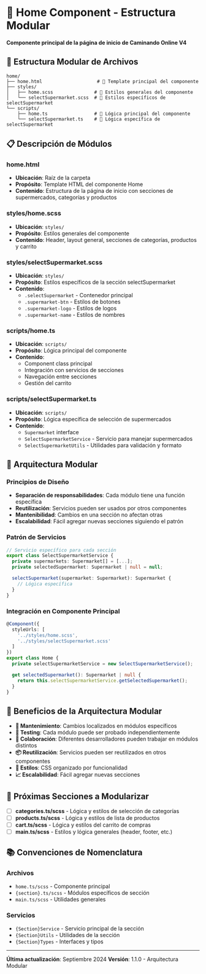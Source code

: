 # 📁 Home Component - Estructura Modular

**Componente principal de la página de inicio de Caminando Online V4**

## 📂 Estructura Modular de Archivos

```
home/
├── home.html                    # 📄 Template principal del componente
├── styles/
│   ├── home.scss               # 🎨 Estilos generales del componente
│   └── selectSupermarket.scss  # 🏪 Estilos específicos de selectSupermarket
└── scripts/
    ├── home.ts                 # 🔧 Lógica principal del componente
    └── selectSupermarket.ts    # 🏪 Lógica específica de selectSupermarket
```

## 📋 Descripción de Módulos

### home.html
- **Ubicación**: Raíz de la carpeta
- **Propósito**: Template HTML del componente Home
- **Contenido**: Estructura de la página de inicio con secciones de supermercados, categorías y productos

### styles/home.scss
- **Ubicación**: `styles/`
- **Propósito**: Estilos generales del componente
- **Contenido**: Header, layout general, secciones de categorías, productos y carrito

### styles/selectSupermarket.scss
- **Ubicación**: `styles/`
- **Propósito**: Estilos específicos de la sección selectSupermarket
- **Contenido**:
  - `.selectSupermarket` - Contenedor principal
  - `.supermarket-btn` - Estilos de botones
  - `.supermarket-logo` - Estilos de logos
  - `.supermarket-name` - Estilos de nombres

### scripts/home.ts
- **Ubicación**: `scripts/`
- **Propósito**: Lógica principal del componente
- **Contenido**:
  - Component class principal
  - Integración con servicios de secciones
  - Navegación entre secciones
  - Gestión del carrito

### scripts/selectSupermarket.ts
- **Ubicación**: `scripts/`
- **Propósito**: Lógica específica de selección de supermercados
- **Contenido**:
  - `Supermarket` interface
  - `SelectSupermarketService` - Servicio para manejar supermercados
  - `SelectSupermarketUtils` - Utilidades para validación y formato

## 🔧 Arquitectura Modular

### Principios de Diseño
- **Separación de responsabilidades**: Cada módulo tiene una función específica
- **Reutilización**: Servicios pueden ser usados por otros componentes
- **Mantenibilidad**: Cambios en una sección no afectan otras
- **Escalabilidad**: Fácil agregar nuevas secciones siguiendo el patrón

### Patrón de Servicios
```typescript
// Servicio específico para cada sección
export class SelectSupermarketService {
  private supermarkets: Supermarket[] = [...];
  private selectedSupermarket: Supermarket | null = null;

  selectSupermarket(supermarket: Supermarket): Supermarket {
    // Lógica específica
  }
}
```

### Integración en Componente Principal
```typescript
@Component({
  styleUrls: [
    '../styles/home.scss',
    '../styles/selectSupermarket.scss'
  ]
})
export class Home {
  private selectSupermarketService = new SelectSupermarketService();

  get selectedSupermarket(): Supermarket | null {
    return this.selectSupermarketService.getSelectedSupermarket();
  }
}
```

## 🎯 Beneficios de la Arquitectura Modular

- **🔧 Mantenimiento**: Cambios localizados en módulos específicos
- **🧪 Testing**: Cada módulo puede ser probado independientemente
- **👥 Colaboración**: Diferentes desarrolladores pueden trabajar en módulos distintos
- **📦 Reutilización**: Servicios pueden ser reutilizados en otros componentes
- **🎨 Estilos**: CSS organizado por funcionalidad
- **📈 Escalabilidad**: Fácil agregar nuevas secciones

## 🚀 Próximas Secciones a Modularizar

- [ ] **categories.ts/scss** - Lógica y estilos de selección de categorías
- [ ] **products.ts/scss** - Lógica y estilos de lista de productos
- [ ] **cart.ts/scss** - Lógica y estilos del carrito de compras
- [ ] **main.ts/scss** - Estilos y lógica generales (header, footer, etc.)

## 📚 Convenciones de Nomenclatura

### Archivos
- `home.ts/scss` - Componente principal
- `{section}.ts/scss` - Módulos específicos de sección
- `main.ts/scss` - Utilidades generales

### Servicios
- `{Section}Service` - Servicio principal de la sección
- `{Section}Utils` - Utilidades de la sección
- `{Section}Types` - Interfaces y tipos

---

**Última actualización**: Septiembre 2024
**Versión**: 1.1.0 - Arquitectura Modular
